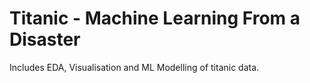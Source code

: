 # Titanic - Machine Learning From a Disaster

Includes EDA, Visualisation and ML Modelling of titanic data.
